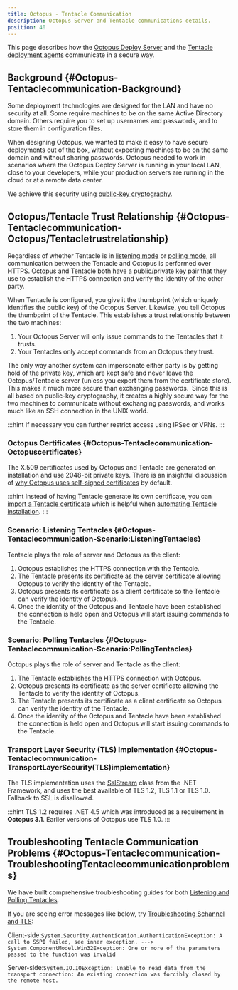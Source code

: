 ```yaml
---
title: Octopus - Tentacle Communication
description: Octopus Server and Tentacle communications details.
position: 40
---
```


This page describes how the [Octopus Deploy Server](/docs/installation/index.md) and the [Tentacle deployment agents](/docs/infrastructure/windows-targets/index.md) communicate in a secure way.

## Background {#Octopus-Tentaclecommunication-Background}

Some deployment technologies are designed for the LAN and have no security at all. Some require machines to be on the same Active Directory domain. Others require you to set up usernames and passwords, and to store them in configuration files.

When designing Octopus, we wanted to make it easy to have secure deployments out of the box, without expecting machines to be on the same domain and without sharing passwords. Octopus needed to work in scenarios where the Octopus Deploy Server is running in your local LAN, close to your developers, while your production servers are running in the cloud or at a remote data center.

We achieve this security using [public-key cryptography](http://en.wikipedia.org/wiki/Public-key_cryptography "Wikipedia article on Public-key cryptography").

## Octopus/Tentacle Trust Relationship {#Octopus-Tentaclecommunication-Octopus/Tentacletrustrelationship}

Regardless of whether Tentacle is in [listening mode](/docs/infrastructure/windows-targets/tentacle-communication.md#listening-tentacles-recommended) or [polling mode](/docs/infrastructure/windows-targets/tentacle-communication.md#polling-tentacles), all communication between the Tentacle and Octopus is performed over HTTPS. Octopus and Tentacle both have a public/private key pair that they use to establish the HTTPS connection and verify the identity of the other party.

When Tentacle is configured, you give it the thumbprint (which uniquely identifies the public key) of the Octopus Server. Likewise, you tell Octopus the thumbprint of the Tentacle. This establishes a trust relationship between the two machines:

1. Your Octopus Server will only issue commands to the Tentacles that it trusts.
2. Your Tentacles only accept commands from an Octopus they trust.

The only way another system can impersonate either party is by getting hold of the private key, which are kept safe and never leave the Octopus/Tentacle server (unless you export them from the certificate store). This makes it much more secure than exchanging passwords.  Since this is all based on public-key cryptography, it creates a highly secure way for the two machines to communicate without exchanging passwords, and works much like an SSH connection in the UNIX world.

:::hint
If necessary you can further restrict access using IPSec or VPNs.
:::

### Octopus Certificates {#Octopus-Tentaclecommunication-Octopuscertificates}

The X.509 certificates used by Octopus and Tentacle are generated on installation and use 2048-bit private keys. There is an insightful discussion of [why Octopus uses self-signed certificates](https://octopus.com/blog/why-self-signed-certificates) by default.

:::hint
Instead of having Tentacle generate its own certificate, you can [import a Tentacle certificate](https://octopus.com/docs/infrastructure/windows-targets/automating-tentacle-installation#export-and-import-tentacle-certificates-without-a-profile) which is helpful when [automating Tentacle installation](/docs/infrastructure/windows-targets/automating-tentacle-installation.md).
:::

### Scenario: Listening Tentacles {#Octopus-Tentaclecommunication-Scenario:ListeningTentacles}

Tentacle plays the role of server and Octopus as the client:

1. Octopus establishes the HTTPS connection with the Tentacle.
2. The Tentacle presents its certificate as the server certificate allowing Octopus to verify the identity of the Tentacle.
3. Octopus presents its certificate as a client certificate so the Tentacle can verify the identity of Octopus.
4. Once the identity of the Octopus and Tentacle have been established the connection is held open and Octopus will start issuing commands to the Tentacle.

### Scenario: Polling Tentacles {#Octopus-Tentaclecommunication-Scenario:PollingTentacles}

Octopus plays the role of server and Tentacle as the client:

1. The Tentacle establishes the HTTPS connection with Octopus.
2. Octopus presents its certificate as the server certificate allowing the Tentacle to verify the identity of Octopus.
3. The Tentacle presents its certificate as a client certificate so Octopus can verify the identity of the Tentacle.
4. Once the identity of the Octopus and Tentacle have been established the connection is held open and Octopus will start issuing commands to the Tentacle.

### Transport Layer Security (TLS) Implementation {#Octopus-Tentaclecommunication-TransportLayerSecurity(TLS)implementation}

The TLS implementation uses the [SslStream](http://msdn.microsoft.com/en-us/library/system.net.security.sslstream(v=vs.110).aspx) class from the .NET Framework, and uses the best available of TLS 1.2, TLS 1.1 or TLS 1.0. Fallback to SSL is disallowed.

:::hint
TLS 1.2 requires .NET 4.5 which was introduced as a requirement in **Octopus 3.1**. Earlier versions of Octopus use TLS 1.0.
:::

## Troubleshooting Tentacle Communication Problems {#Octopus-Tentaclecommunication-TroubleshootingTentaclecommunicationproblems}

We have built comprehensive troubleshooting guides for both [Listening and Polling Tentacles](/docs/infrastructure/windows-targets/troubleshooting-tentacles.md).

If you are seeing error messages like below, try [Troubleshooting Schannel and TLS](troubleshooting-schannel-and-tls.md):

Client-side:`System.Security.Authentication.AuthenticationException: A call to SSPI failed, see inner exception. ---> System.ComponentModel.Win32Exception: One or more of the parameters passed to the function was invalid`

Server-side:`System.IO.IOException: Unable to read data from the transport connection: An existing connection was forcibly closed by the remote host.`
